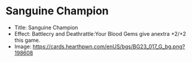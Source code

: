 # Sanguine Champion
- Title:  Sanguine Champion
- Effect:  Battlecry and Deathrattle:Your Blood Gems give anextra +2/+2 this game.
- Image:  https://cards.hearthpwn.com/enUS/bgs/BG23_017_G_bg.png?198608

